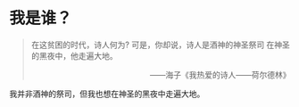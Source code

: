 # 我是谁？

> 在这贫困的时代，诗人何为?
> 可是，你却说，诗人是酒神的神圣祭司
> 在神圣的黑夜中，他走遍大地。
> <p align="right">——海子《我热爱的诗人——荷尔德林》</p>

我并非酒神的祭司，但我也想在神圣的黑夜中走遍大地。
